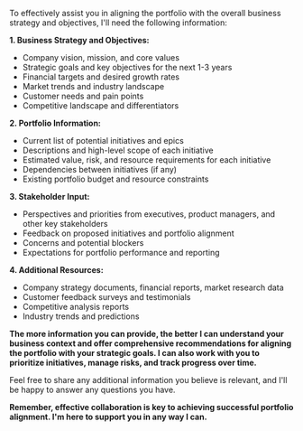 To effectively assist you in aligning the portfolio with the overall business strategy and objectives, I'll need the following information:

**1. Business Strategy and Objectives:**

* Company vision, mission, and core values
* Strategic goals and key objectives for the next 1-3 years
* Financial targets and desired growth rates
* Market trends and industry landscape
* Customer needs and pain points
* Competitive landscape and differentiators

**2. Portfolio Information:**

* Current list of potential initiatives and epics
* Descriptions and high-level scope of each initiative
* Estimated value, risk, and resource requirements for each initiative
* Dependencies between initiatives (if any)
* Existing portfolio budget and resource constraints

**3. Stakeholder Input:**

* Perspectives and priorities from executives, product managers, and other key stakeholders
* Feedback on proposed initiatives and portfolio alignment
* Concerns and potential blockers
* Expectations for portfolio performance and reporting

**4. Additional Resources:**

* Company strategy documents, financial reports, market research data
* Customer feedback surveys and testimonials
* Competitive analysis reports
* Industry trends and predictions

**The more information you can provide, the better I can understand your business context and offer comprehensive recommendations for aligning the portfolio with your strategic goals. I can also work with you to prioritize initiatives, manage risks, and track progress over time.**

Feel free to share any additional information you believe is relevant, and I'll be happy to answer any questions you have.

**Remember, effective collaboration is key to achieving successful portfolio alignment. I'm here to support you in any way I can.**
